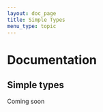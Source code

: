 ```yaml
---
layout: doc_page
title: Simple Types
menu_type: topic
---
```

# Documentation
## Simple types
<div class="alert alert-block alert-danger">
Coming soon
</div>